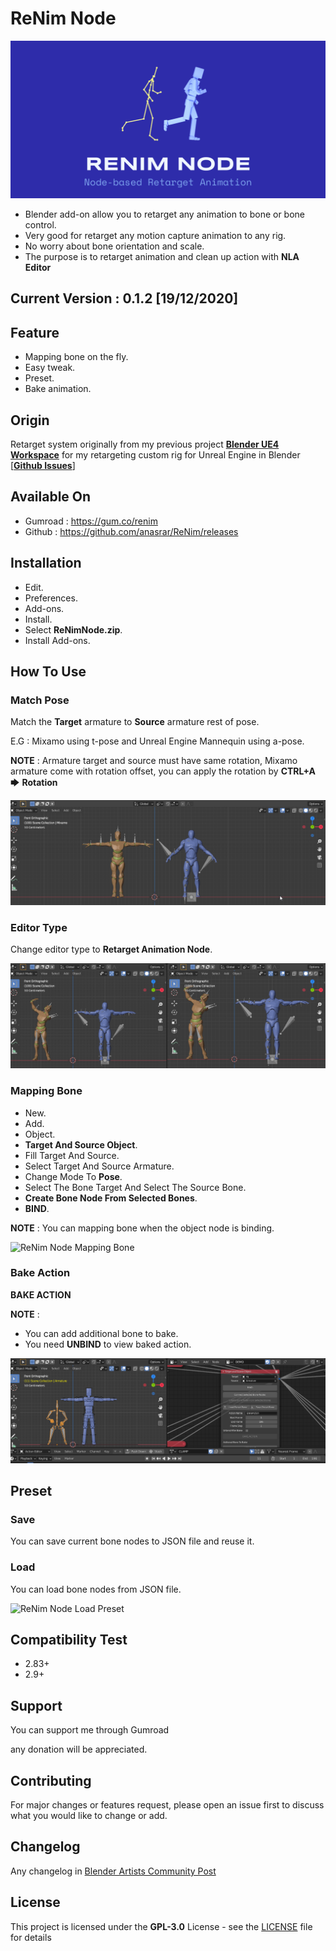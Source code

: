 # ReNim Node

![ReNim Node](doc_assets/banner.png)

- Blender add-on allow you to retarget any animation to bone or bone control.
- Very good for retarget any motion capture animation to any rig.
- No worry about bone orientation and scale.
- The purpose is to retarget animation and clean up action with **NLA Editor**

## Current Version : 0.1.2 [19/12/2020]


## Feature

- Mapping bone on the fly.
- Easy tweak.
- Preset.
- Bake animation.


## Origin

Retarget system originally from my previous project **[Blender UE4 Workspace](https://github.com/anasrar/Blender-UE4-Workspace)** for my retargeting custom rig for Unreal Engine in Blender [**[Github Issues](https://github.com/anasrar/Blender-UE4-Workspace/issues/14#issuecomment-670843204)**]

## Available On

- Gumroad : https://gum.co/renim
- Github : https://github.com/anasrar/ReNim/releases


## Installation

- Edit.
- Preferences.
- Add-ons.
- Install.
- Select **ReNimNode.zip**.
- Install Add-ons.

## How To Use

### Match Pose

Match the **Target** armature to **Source** armature rest of pose.

E.G : Mixamo using  t-pose and Unreal Engine Mannequin using a-pose.

**NOTE** : Armature target and source must have same rotation, Mixamo armature come with rotation offset, you can apply the rotation by **CTRL+A**  🡆  **Rotation**

![ReNim Node Match Pose](doc_assets/matchpose.gif)

### Editor Type

Change editor type to **Retarget Animation Node**.

![ReNim Node Change Editor Type](doc_assets/changeeditortype.gif)

### Mapping Bone

- New.
- Add.
- Object.
- **Target And Source Object**.
- Fill Target And Source.
- Select Target And Source Armature.
- Change Mode To **Pose**.
- Select The Bone Target And Select The Source Bone.
- **Create Bone Node From Selected Bones**.
- **BIND**.

**NOTE** : You can mapping bone when the object node is binding.

![ReNim Node Mapping Bone](doc_assets/mappingbone.gif)

### Bake Action

**BAKE ACTION**

**NOTE** :

- You can add additional bone to bake.
- You need **UNBIND** to view baked action.

![ReNim Node Bake](doc_assets/bake.gif)

## Preset

### Save

You can save current bone nodes to JSON file and reuse it.

### Load

You can load bone nodes from JSON file.

![ReNim Node Load Preset](doc_assets/ori-preset.gif)

## Compatibility Test
- 2.83+
- 2.9+

## Support

You can support me through Gumroad

any donation will be appreciated.

## Contributing

For major changes or features request, please open an issue first to discuss what you would like to change or add.

## Changelog

Any changelog in [Blender Artists Community Post](https://blenderartists.org/t/renim-node-based-retarget-animation/1261958) 

## License

This project is licensed under the **GPL-3.0** License - see the [LICENSE](LICENSE) file for details